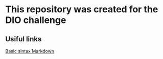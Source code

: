 # This repository was created for the DIO challenge

## Usiful links
[Basic sintax Markdown](https://www.markdownguide.org/basic-syntax/)

